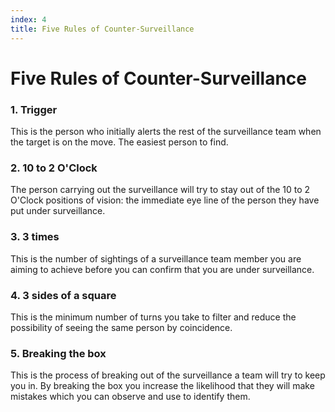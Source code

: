 ```yaml
---
index: 4
title: Five Rules of Counter-Surveillance
---
```

# Five Rules of Counter-Surveillance

### 1. Trigger

This is the person who initially alerts the rest of the surveillance team when the target is on the move. The easiest person to find.

### 2. 10 to 2 O'Clock

The person carrying out the surveillance will try to stay out of the 10 to 2 O'Clock positions of vision: the immediate eye line of the person they have put under surveillance.

### 3. 3 times

This is the number of sightings of a surveillance team member you are aiming to achieve before you can confirm that you are under surveillance.

### 4. 3 sides of a square

This is the minimum number of turns you take to filter and reduce the possibility of seeing the same person by coincidence.

### 5. Breaking the box

This is the process of breaking out of the surveillance a team will try to keep you in. By breaking the box you increase the likelihood that they will make mistakes which you can observe and use to identify them.